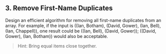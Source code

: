 ## 3. Remove First-Name Duplicates

Design an efficient algorithm for removing all first-name duplicates from an array. For example, if the input is ((Ian, Botham), (David, Gower), (Ian, Bell), (Ian, Chappell)), one result could be ((Ian, Bell), (David, Gower)); ((David, Gower), (Ian, Botham)) would also be acceptable.

> Hint: Bring equal items close together.
